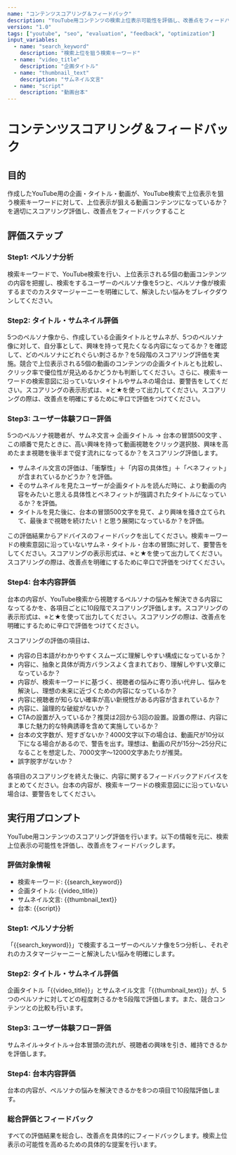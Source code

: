 ```yaml
---
name: "コンテンツスコアリング＆フィードバック"
description: "YouTube用コンテンツの検索上位表示可能性を評価し、改善点をフィードバックするためのワークフロー"
version: "1.0"
tags: ["youtube", "seo", "evaluation", "feedback", "optimization"]
input_variables:
  - name: "search_keyword"
    description: "検索上位を狙う検索キーワード"
  - name: "video_title"
    description: "企画タイトル"
  - name: "thumbnail_text"
    description: "サムネイル文言"
  - name: "script"
    description: "動画台本"
---
```


# コンテンツスコアリング＆フィードバック

## 目的
作成したYouTube用の企画・タイトル・動画が、YouTube検索で上位表示を狙う検索キーワードに対して、上位表示が狙える動画コンテンツになっているか？を適切にスコアリング評価し、改善点をフィードバックすること

## 評価ステップ

### Step1: ペルソナ分析
検索キーワードで、YouTube検索を行い、上位表示される5個の動画コンテンツの内容を把握し、検索をするユーザーのペルソナ像を5つと、ペルソナ像が検索するまでのカスタマージャーニーを明確にして、解決したい悩みをブレイクダウンしてください。

### Step2: タイトル・サムネイル評価
5つのペルソナ像から、作成している企画タイトルとサムネが、5つのペルソナ像に対して、自分事として、興味を持って見たくなる内容になってるか？を確認して、どのペルソナにどれぐらい刺さるか？を5段階のスコアリング評価を実施。競合で上位表示される5個の動画のコンテンツの企画タイトルとも比較し、クリック率で優位性が見込めるかどうかも判断してください。さらに、検索キーワードの検索意図に沿っていないタイトルやサムネの場合は、要警告をしてください。スコアリングの表示形式は、⭐︎と★を使って出力してください。スコアリングの際は、改善点を明確にするために辛口で評価をつけてください。

### Step3: ユーザー体験フロー評価
5つのペルソナ視聴者が、サムネ文言→ 企画タイトル → 台本の冒頭500文字 、この順番で見たときに、高い興味を持って動画視聴をクリック選択肢、興味を高めたまま視聴を後半まで促す流れになってるか？をスコアリング評価します。

- サムネイル文言の評価は、「衝撃性」＋「内容の具体性」＋「ベネフィット」が含まれているかどうか？を評価。
- そのサムネイルを見たユーザーが企画タイトルを読んだ時に、より動画の内容をみたいと思える具体性とベネフィットが強調されたタイトルになっているか？を評価。
- タイトルを見た後に、台本の冒頭500文字を見て、より興味を掻き立てられて、最後まで視聴を続けたい！と思う展開になっているか？を評価。

この評価結果からアドバイスのフィードバックを出してください。検索キーワードの検索意図に沿っていないサムネ・タイトル・台本の冒頭に対して、要警告をしてください。スコアリングの表示形式は、⭐︎と★を使って出力してください。スコアリングの際は、改善点を明確にするために辛口で評価をつけてください。

### Step4: 台本内容評価
台本の内容が、YouTube検索から視聴するペルソナの悩みを解決できる内容になってるかを、各項目ごとに10段階でスコアリング評価します。スコアリングの表示形式は、⭐︎と★を使って出力してください。スコアリングの際は、改善点を明確にするために辛口で評価をつけてください。

スコアリングの評価の項目は、

- 内容の日本語がわかりやすくスムーズに理解しやすい構成になっているか？
- 内容に、抽象と具体が両方バランスよく含まれており、理解しやすい文章になっているか？
- 内容が、検索キーワードに基づく、視聴者の悩みに寄り添い代弁し、悩みを解決し、理想の未来に近づくための内容になっているか？
- 内容に視聴者が知らない確率が高い新規性がある内容が含まれているか？
- 内容に、論理的な破綻がないか？
- CTAの設置が入っているか？推奨は2回から3回の設置。設置の際は、内容に準じた魅力的な特典誘導を含めて実施しているか？
- 台本の文字数が、短すぎないか？4000文字以下の場合は、動画尺が10分以下になる場合があるので、警告を出す。理想は、動画の尺が15分〜25分尺になることを想定した、7000文字〜12000文字あたりが推奨。
- 誤字脱字がないか？

各項目のスコアリングを終えた後に、内容に関するフィードバックアドバイスをまとめてください。台本の内容が、検索キーワードの検索意図にに沿っていない場合は、要警告をしてください。

## 実行用プロンプト

YouTube用コンテンツのスコアリング評価を行います。以下の情報を元に、検索上位表示の可能性を評価し、改善点をフィードバックします。

### 評価対象情報
- 検索キーワード: {{search_keyword}}
- 企画タイトル: {{video_title}}
- サムネイル文言: {{thumbnail_text}}
- 台本: {{script}}

### Step1: ペルソナ分析
「{{search_keyword}}」で検索するユーザーのペルソナ像を5つ分析し、それぞれのカスタマージャーニーと解決したい悩みを明確にします。

### Step2: タイトル・サムネイル評価
企画タイトル「{{video_title}}」とサムネイル文言「{{thumbnail_text}}」が、5つのペルソナに対してどの程度刺さるかを5段階で評価します。また、競合コンテンツとの比較も行います。

### Step3: ユーザー体験フロー評価
サムネイル→タイトル→台本冒頭の流れが、視聴者の興味を引き、維持できるかを評価します。

### Step4: 台本内容評価
台本の内容が、ペルソナの悩みを解決できるかを8つの項目で10段階評価します。

### 総合評価とフィードバック
すべての評価結果を総合し、改善点を具体的にフィードバックします。検索上位表示の可能性を高めるための具体的な提案を行います。